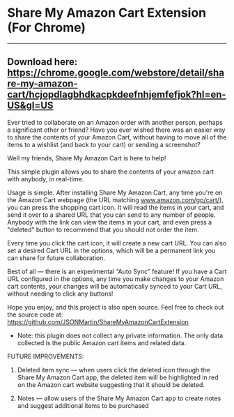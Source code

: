 # Share My Amazon Cart Extension (For Chrome)

-------------------------------------------------------------------------------
Download here: https://chrome.google.com/webstore/detail/share-my-amazon-cart/hcjopdlagbhdkacpkdeefnhjemfefjok?hl=en-US&gl=US
-------------------------------------------------------------------------------

Ever tried to collaborate on an Amazon order with another person, perhaps a significant other or friend? Have you ever wished there was an easier way to share the contents of your Amazon Cart, without having to move all of the items to a wishlist (and back to your cart) or sending a screenshot?

Well my friends, Share My Amazon Cart is here to help!

This simple plugin allows you to share the contents of your amazon cart with anybody, in real-time. 

Usage is simple. After installing Share My Amazon Cart, any time you're on the Amazon Cart webpage (the URL matching www.amazon.com/gp/cart/), you can press the shopping cart icon. It will read the items in your cart, and send it over to a shared URL that you can send to any number of people. Anybody with the link can view the items in your cart, and even press a "deleted" button to recommend that you should not order the item.

Every time you click the cart icon, it will create a new cart URL. You can also set a desired Cart URL in the options, which will be a permanent link you can share for future collaboration. 

Best of all — there is an experimental “Auto Sync” feature! If you have a Cart URL configured in the options, any time you make changes to your Amazon cart contents, your changes will be automatically synced to your Cart URL, without needing to click any  buttons!

Hope you enjoy, and this project is also open source. Feel free to check out the source code at: https://github.com/JSONMartin/ShareMyAmazonCartExtension

* Note: this plugin does not collect any private information. The only data collected is the public Amazon cart items and related data.

FUTURE IMPROVEMENTS:

1. Deleted item sync — when users click the deleted icon through the Share My Amazon Cart app, the deleted item will be highlighted in red on the Amazon cart website suggesting that it should be deleted.

2. Notes — allow users of the Share My Amazon Cart app to create notes and suggest additional items to be purchased
